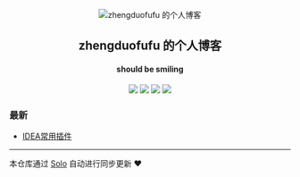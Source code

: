 <p align="center"><img alt="zhengduofufu 的个人博客" src="https://static.b3log.org/images/brand/solo-32.png"></p><h2 align="center">
zhengduofufu 的个人博客
</h2>

<h4 align="center">should be smiling</h4>
<p align="center"><a title="zhengduofufu 的个人博客" target="_blank" href="https://github.com/zhengduofufu/solo-blog"><img src="https://img.shields.io/github/last-commit/zhengduofufu/solo-blog.svg?style=flat-square&color=FF9900"></a>
<a title="GitHub repo size in bytes" target="_blank" href="https://github.com/zhengduofufu/solo-blog"><img src="https://img.shields.io/github/repo-size/zhengduofufu/solo-blog.svg?style=flat-square"></a>
<a title="Solo Version" target="_blank" href="https://github.com/b3log/solo/releases"><img src="https://img.shields.io/badge/solo-3.6.6-f1e05a.svg?style=flat-square&color=blueviolet"></a>
<a title="Hits" target="_blank" href="https://github.com/b3log/hits"><img src="https://hits.b3log.org/zhengduofufu/solo-blog.svg"></a></p>

### 最新

* [IDEA常用插件](https://www.zhengduofufu.club/articles/2019/10/30/1572398829415.html)



---

本仓库通过 [Solo](https://github.com/b3log/solo) 自动进行同步更新 ❤️ 